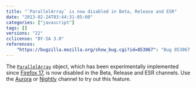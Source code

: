 ```yaml
---
title: "`ParallelArray` is now disabled in Beta, Release and ESR"
date: "2013-02-24T03:44:31-05:00"
categories: ["javascript"]
tags: []
versions: "22"
cclicense: "BY-SA 3.0"
references:
    "https://bugzilla.mozilla.org/show_bug.cgi?id=853067": "Bug 853067 – Disable parallelarray in beta/release/esr for now"
---
```

The [`ParallelArray`](https://developer.mozilla.org/en-US/docs/Web/JavaScript/Reference/Global_Objects/ParallelArray) object, which has been experimentally implemented since [Firefox 17](https://developer.mozilla.org/en-US/docs/Firefox_17_for_developers), is now disabled in the Beta, Release and ESR channels. Use the [Aurora](http://www.mozilla.org/en-US/firefox/aurora/) or [Nightly](http://nightly.mozilla.org/) channel to try out this feature.
